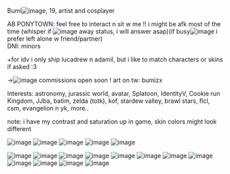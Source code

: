 
Bumi![image](https://github.com/user-attachments/assets/35608b74-9b41-4d43-ae49-bf248dc0d8ed), 19, artist and cosplayer 



AB PONYTOWN: feel free to interact n sit w me !! i might be afk most of the time (whisper if ![image](https://github.com/user-attachments/assets/f3a7733f-051a-4768-a1ac-dcfe1e503c0d)
away status, i will answer asap)(if busy![image](https://github.com/user-attachments/assets/ba0c7a3f-289a-48dc-af4e-f498861adb13)
 i prefer left alone w friend/partner)         
 DNI: minors
 
+for idv i only ship lucadrew n adamil, but i like to match characters or skins if asked :3 


->![image](https://github.com/user-attachments/assets/ba4d8cbd-1a55-4023-bc25-3389a1ecde37) commissions open soon ! art on tw: bumizx

Interests: astronomy, jurassic world, avatar, Splatoon, IdentityV, Cookie run Kingdom, JJba, batim, zelda (totk), kof, stardew valley, brawl stars, flcl, csm, evangelion n yk, more..

note: i have my contrast and saturation up in game, skin colors might look different



![image](https://github.com/user-attachments/assets/e7562fed-bb98-453d-bd9e-3765baed85a4) ![image](https://github.com/user-attachments/assets/7ae3eb24-3ca0-4363-ad3b-9eaa09c5ef84) ![image](https://github.com/user-attachments/assets/dc359d59-4923-4e6d-b4ce-e648641925d8) ![image](https://github.com/user-attachments/assets/7bda8bc4-3f05-4902-83f9-a8891ce8b3a1) ![image](https://github.com/user-attachments/assets/043d1804-9840-46c7-827c-c8a80a4b9ea8)









![image](https://github.com/user-attachments/assets/c8a7a218-79e8-4074-8659-7e47fea89136)
![image](https://github.com/user-attachments/assets/97fc14e6-78f8-4046-a4cc-f398c58e1f40) ![image](https://github.com/user-attachments/assets/ceddf24a-2c96-4d1e-9fd7-2c074b78c5d1) ![image](https://github.com/user-attachments/assets/f30b05f8-327f-473d-9cba-79c0a6318663)
 ![image](https://github.com/user-attachments/assets/9d4052dd-284c-4151-8358-e56aa51db8ad) ![image](https://github.com/user-attachments/assets/364848cb-ce2e-4528-b6cf-71ef7f42e96d) ![image](https://github.com/user-attachments/assets/2100a757-a878-4f3a-8008-b794ce4ee4f8) ![image](https://github.com/user-attachments/assets/57b2f3a5-c7d3-45f5-ad31-3860d4ff1480) ![image](https://github.com/user-attachments/assets/b1c90d0e-10da-41d7-8b1c-4da67499c3e2) ![image](https://github.com/user-attachments/assets/94f8d559-75ce-44b4-a249-e240bf181003) ![image](https://github.com/user-attachments/assets/7889a9c1-0f92-4d1b-8fed-74dc8b551aa7) ![image](https://github.com/user-attachments/assets/9db152a2-f438-4721-a33b-c18d8b7be4ce)







